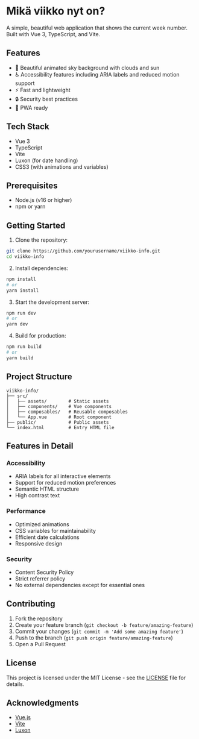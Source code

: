 # Mikä viikko nyt on?

A simple, beautiful web application that shows the current week number. Built with Vue 3, TypeScript, and Vite.

## Features

- 🎨 Beautiful animated sky background with clouds and sun
- ♿ Accessibility features including ARIA labels and reduced motion support
- ⚡ Fast and lightweight
- 🔒 Security best practices
- 📱 PWA ready

## Tech Stack

- Vue 3
- TypeScript
- Vite
- Luxon (for date handling)
- CSS3 (with animations and variables)

## Prerequisites

- Node.js (v16 or higher)
- npm or yarn

## Getting Started

1. Clone the repository:

```bash
git clone https://github.com/yourusername/viikko-info.git
cd viikko-info
```

2. Install dependencies:

```bash
npm install
# or
yarn install
```

3. Start the development server:

```bash
npm run dev
# or
yarn dev
```

4. Build for production:

```bash
npm run build
# or
yarn build
```

## Project Structure

```
viikko-info/
├── src/
│   ├── assets/        # Static assets
│   ├── components/    # Vue components
│   ├── composables/   # Reusable composables
│   └── App.vue        # Root component
├── public/            # Public assets
└── index.html         # Entry HTML file
```

## Features in Detail

### Accessibility

- ARIA labels for all interactive elements
- Support for reduced motion preferences
- Semantic HTML structure
- High contrast text

### Performance

- Optimized animations
- CSS variables for maintainability
- Efficient date calculations
- Responsive design

### Security

- Content Security Policy
- Strict referrer policy
- No external dependencies except for essential ones

## Contributing

1. Fork the repository
2. Create your feature branch (`git checkout -b feature/amazing-feature`)
3. Commit your changes (`git commit -m 'Add some amazing feature'`)
4. Push to the branch (`git push origin feature/amazing-feature`)
5. Open a Pull Request

## License

This project is licensed under the MIT License - see the [LICENSE](LICENSE) file for details.

## Acknowledgments

- [Vue.js](https://vuejs.org/)
- [Vite](https://vitejs.dev/)
- [Luxon](https://moment.github.io/luxon/)
